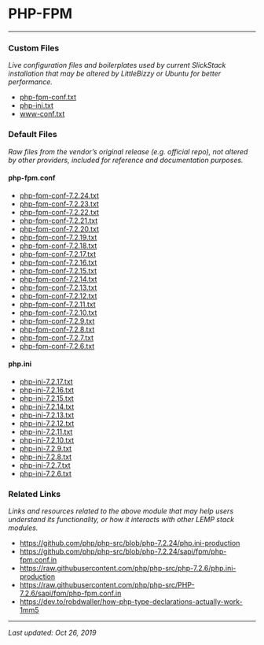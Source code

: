 # PHP-FPM

----

### Custom Files

*Live configuration files and boilerplates used by current SlickStack installation that may be altered by LittleBizzy or Ubuntu for better performance.*

* <a href="/php-fpm/php-fpm-conf.txt">php-fpm-conf.txt</a>
* <a href="/php-fpm/php-ini.txt">php-ini.txt</a>
* <a href="/php-fpm/www-conf.txt">www-conf.txt</a>

### Default Files

*Raw files from the vendor’s original release (e.g. official repo), not altered by other providers, included for reference and documentation purposes.*

#### php-fpm.conf

* <a href="/php-fpm/php-fpm-conf-7.2.24.txt">php-fpm-conf-7.2.24.txt</a>
* <a href="/php-fpm/php-fpm-conf-7.2.23.txt">php-fpm-conf-7.2.23.txt</a>
* <a href="/php-fpm/php-fpm-conf-7.2.22.txt">php-fpm-conf-7.2.22.txt</a>
* <a href="/php-fpm/php-fpm-conf-7.2.21.txt">php-fpm-conf-7.2.21.txt</a>
* <a href="/php-fpm/php-fpm-conf-7.2.20.txt">php-fpm-conf-7.2.20.txt</a>
* <a href="/php-fpm/php-fpm-conf-7.2.19.txt">php-fpm-conf-7.2.19.txt</a>
* <a href="/php-fpm/php-fpm-conf-7.2.18.txt">php-fpm-conf-7.2.18.txt</a>
* <a href="/php-fpm/php-fpm-conf-7.2.17.txt">php-fpm-conf-7.2.17.txt</a>
* <a href="/php-fpm/php-fpm-conf-7.2.16.txt">php-fpm-conf-7.2.16.txt</a>
* <a href="/php-fpm/php-fpm-conf-7.2.15.txt">php-fpm-conf-7.2.15.txt</a>
* <a href="/php-fpm/php-fpm-conf-7.2.14.txt">php-fpm-conf-7.2.14.txt</a>
* <a href="/php-fpm/php-fpm-conf-7.2.13.txt">php-fpm-conf-7.2.13.txt</a>
* <a href="/php-fpm/php-fpm-conf-7.2.12.txt">php-fpm-conf-7.2.12.txt</a>
* <a href="/php-fpm/php-fpm-conf-7.2.11.txt">php-fpm-conf-7.2.11.txt</a>
* <a href="/php-fpm/php-fpm-conf-7.2.10.txt">php-fpm-conf-7.2.10.txt</a>
* <a href="/php-fpm/php-fpm-conf-7.2.9.txt">php-fpm-conf-7.2.9.txt</a>
* <a href="/php-fpm/php-fpm-conf-7.2.8.txt">php-fpm-conf-7.2.8.txt</a>
* <a href="/php-fpm/php-fpm-conf-7.2.7.txt">php-fpm-conf-7.2.7.txt</a>
* <a href="/php-fpm/php-fpm-conf-7.2.6.txt">php-fpm-conf-7.2.6.txt</a>

#### php.ini

* <a href="/php-fpm/php-ini-7.2.17.txt">php-ini-7.2.17.txt</a>
* <a href="/php-fpm/php-ini-7.2.16.txt">php-ini-7.2.16.txt</a>
* <a href="/php-fpm/php-ini-7.2.15.txt">php-ini-7.2.15.txt</a>
* <a href="/php-fpm/php-ini-7.2.14.txt">php-ini-7.2.14.txt</a>
* <a href="/php-fpm/php-ini-7.2.13.txt">php-ini-7.2.13.txt</a>
* <a href="/php-fpm/php-ini-7.2.12.txt">php-ini-7.2.12.txt</a>
* <a href="/php-fpm/php-ini-7.2.11.txt">php-ini-7.2.11.txt</a>
* <a href="/php-fpm/php-ini-7.2.10.txt">php-ini-7.2.10.txt</a>
* <a href="/php-fpm/php-ini-7.2.9.txt">php-ini-7.2.9.txt</a>
* <a href="/php-fpm/php-ini-7.2.8.txt">php-ini-7.2.8.txt</a>
* <a href="/php-fpm/php-ini-7.2.7.txt">php-ini-7.2.7.txt</a>
* <a href="/php-fpm/php-ini-7.2.6.txt">php-ini-7.2.6.txt</a>

### Related Links

*Links and resources related to the above module that may help users understand its functionality, or how it interacts with other LEMP stack modules.*

* https://github.com/php/php-src/blob/php-7.2.24/php.ini-production
* https://github.com/php/php-src/blob/php-7.2.24/sapi/fpm/php-fpm.conf.in
* https://raw.githubusercontent.com/php/php-src/php-7.2.6/php.ini-production
* https://raw.githubusercontent.com/php/php-src/PHP-7.2.6/sapi/fpm/php-fpm.conf.in
* https://dev.to/robdwaller/how-php-type-declarations-actually-work-1mm5

----

*Last updated: Oct 26, 2019*
